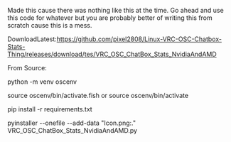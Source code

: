 Made this cause there was nothing like this at the time.
Go ahead and use this code for whatever but you are probably better of writing this from scratch cause this is a mess.

DownloadLatest:https://github.com/pixel2808/Linux-VRC-OSC-Chatbox-Stats-Thing/releases/download/tes/VRC_OSC_ChatBox_Stats_NvidiaAndAMD

From Source:

python -m venv oscenv

source oscenv/bin/activate.fish or source oscenv/bin/activate

pip install -r requirements.txt

pyinstaller --onefile --add-data "Icon.png:." VRC_OSC_ChatBox_Stats_NvidiaAndAMD.py
